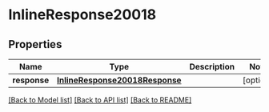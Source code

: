 # InlineResponse20018

## Properties
Name | Type | Description | Notes
------------ | ------------- | ------------- | -------------
**response** | [**InlineResponse20018Response**](InlineResponse20018Response.md) |  | [optional] 

[[Back to Model list]](../README.md#documentation-for-models) [[Back to API list]](../README.md#documentation-for-api-endpoints) [[Back to README]](../README.md)


